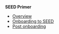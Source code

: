 **SEED Primer**
 - [Overview](overview)
 - [Onboarding to SEED](getting-started)
 - [Post onboarding](post-onboarding-steps)


    